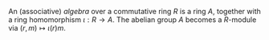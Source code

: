 An (associative) *algebra* over a commutative ring $R$ is a ring $A$, together with a ring homomorphism $\iota: R \to A$. The abelian group $A$ becomes a $R$-module via $(r, m) \mapsto \iota(r)m$.
